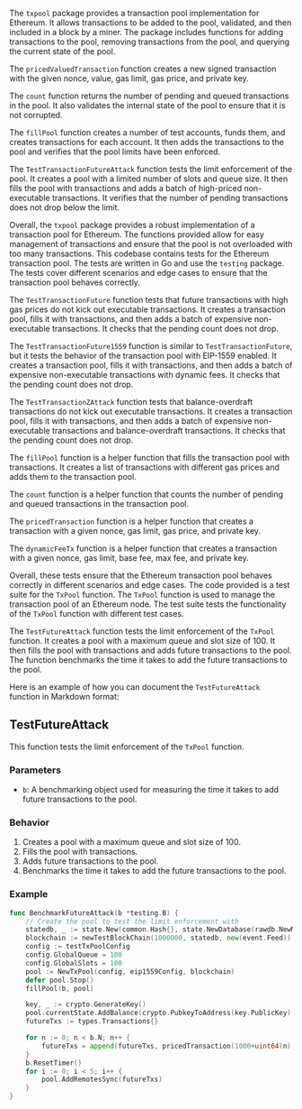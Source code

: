 The `txpool` package provides a transaction pool implementation for Ethereum. It allows transactions to be added to the pool, validated, and then included in a block by a miner. The package includes functions for adding transactions to the pool, removing transactions from the pool, and querying the current state of the pool.

The `pricedValuedTransaction` function creates a new signed transaction with the given nonce, value, gas limit, gas price, and private key.

The `count` function returns the number of pending and queued transactions in the pool. It also validates the internal state of the pool to ensure that it is not corrupted.

The `fillPool` function creates a number of test accounts, funds them, and creates transactions for each account. It then adds the transactions to the pool and verifies that the pool limits have been enforced.

The `TestTransactionFutureAttack` function tests the limit enforcement of the pool. It creates a pool with a limited number of slots and queue size. It then fills the pool with transactions and adds a batch of high-priced non-executable transactions. It verifies that the number of pending transactions does not drop below the limit.

Overall, the `txpool` package provides a robust implementation of a transaction pool for Ethereum. The functions provided allow for easy management of transactions and ensure that the pool is not overloaded with too many transactions. This codebase contains tests for the Ethereum transaction pool. The tests are written in Go and use the `testing` package. The tests cover different scenarios and edge cases to ensure that the transaction pool behaves correctly.

The `TestTransactionFuture` function tests that future transactions with high gas prices do not kick out executable transactions. It creates a transaction pool, fills it with transactions, and then adds a batch of expensive non-executable transactions. It checks that the pending count does not drop.

The `TestTransactionFuture1559` function is similar to `TestTransactionFuture`, but it tests the behavior of the transaction pool with EIP-1559 enabled. It creates a transaction pool, fills it with transactions, and then adds a batch of expensive non-executable transactions with dynamic fees. It checks that the pending count does not drop.

The `TestTransactionZAttack` function tests that balance-overdraft transactions do not kick out executable transactions. It creates a transaction pool, fills it with transactions, and then adds a batch of expensive non-executable transactions and balance-overdraft transactions. It checks that the pending count does not drop.

The `fillPool` function is a helper function that fills the transaction pool with transactions. It creates a list of transactions with different gas prices and adds them to the transaction pool.

The `count` function is a helper function that counts the number of pending and queued transactions in the transaction pool.

The `pricedTransaction` function is a helper function that creates a transaction with a given nonce, gas limit, gas price, and private key.

The `dynamicFeeTx` function is a helper function that creates a transaction with a given nonce, gas limit, base fee, max fee, and private key.

Overall, these tests ensure that the Ethereum transaction pool behaves correctly in different scenarios and edge cases. The code provided is a test suite for the `TxPool` function. The `TxPool` function is used to manage the transaction pool of an Ethereum node. The test suite tests the functionality of the `TxPool` function with different test cases.

The `TestFutureAttack` function tests the limit enforcement of the `TxPool` function. It creates a pool with a maximum queue and slot size of 100. It then fills the pool with transactions and adds future transactions to the pool. The function benchmarks the time it takes to add the future transactions to the pool.

Here is an example of how you can document the `TestFutureAttack` function in Markdown format:

## TestFutureAttack

This function tests the limit enforcement of the `TxPool` function.

### Parameters

- `b`: A benchmarking object used for measuring the time it takes to add future transactions to the pool.

### Behavior

1. Creates a pool with a maximum queue and slot size of 100.
2. Fills the pool with transactions.
3. Adds future transactions to the pool.
4. Benchmarks the time it takes to add the future transactions to the pool.

### Example

```go
func BenchmarkFutureAttack(b *testing.B) {
	// Create the pool to test the limit enforcement with
	statedb, _ := state.New(common.Hash{}, state.NewDatabase(rawdb.NewMemoryDatabase()), nil)
	blockchain := newTestBlockChain(1000000, statedb, new(event.Feed))
	config := testTxPoolConfig
	config.GlobalQueue = 100
	config.GlobalSlots = 100
	pool := NewTxPool(config, eip1559Config, blockchain)
	defer pool.Stop()
	fillPool(b, pool)

	key, _ := crypto.GenerateKey()
	pool.currentState.AddBalance(crypto.PubkeyToAddress(key.PublicKey), big.NewInt(100000000000))
	futureTxs := types.Transactions{}

	for n := 0; n < b.N; n++ {
		futureTxs = append(futureTxs, pricedTransaction(1000+uint64(n), 100000, big.NewInt(500), key))
	}
	b.ResetTimer()
	for i := 0; i < 5; i++ {
		pool.AddRemotesSync(futureTxs)
	}
}
```